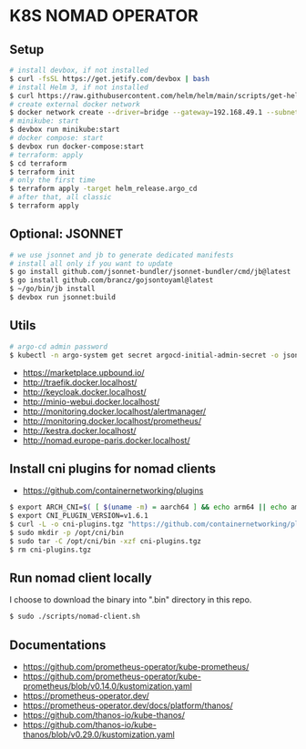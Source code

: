 # K8S NOMAD OPERATOR

## Setup 

```sh
# install devbox, if not installed
$ curl -fsSL https://get.jetify.com/devbox | bash
# install Helm 3, if not installed
$ curl https://raw.githubusercontent.com/helm/helm/main/scripts/get-helm-3 | bash
# create external docker network
$ docker network create --driver=bridge --gateway=192.168.49.1 --subnet=192.168.49.0/24 minikube-network
# minikube: start
$ devbox run minikube:start
# docker compose: start
$ devbox run docker-compose:start
# terraform: apply
$ cd terraform
$ terraform init
# only the first time
$ terraform apply -target helm_release.argo_cd
# after that, all classic
$ terraform apply
```

## Optional: JSONNET

```sh
# we use jsonnet and jb to generate dedicated manifests
# install all only if you want to update
$ go install github.com/jsonnet-bundler/jsonnet-bundler/cmd/jb@latest
$ go install github.com/brancz/gojsontoyaml@latest
$ ~/go/bin/jb install
$ devbox run jsonnet:build
```

## Utils

```sh
# argo-cd admin password
$ kubectl -n argo-system get secret argocd-initial-admin-secret -o jsonpath="{.data.password}" | base64 -d
```

* https://marketplace.upbound.io/
* http://traefik.docker.localhost/
* http://keycloak.docker.localhost/
* http://minio-webui.docker.localhost/
* http://monitoring.docker.localhost/alertmanager/
* http://monitoring.docker.localhost/prometheus/
* http://kestra.docker.localhost/
* http://nomad.europe-paris.docker.localhost/

## Install cni plugins for nomad clients

* https://github.com/containernetworking/plugins

```sh
$ export ARCH_CNI=$( [ $(uname -m) = aarch64 ] && echo arm64 || echo amd64)
$ export CNI_PLUGIN_VERSION=v1.6.1
$ curl -L -o cni-plugins.tgz "https://github.com/containernetworking/plugins/releases/download/${CNI_PLUGIN_VERSION}/cni-plugins-linux-${ARCH_CNI}-${CNI_PLUGIN_VERSION}".tgz
$ sudo mkdir -p /opt/cni/bin
$ sudo tar -C /opt/cni/bin -xzf cni-plugins.tgz
$ rm cni-plugins.tgz
```

## Run nomad client locally

I choose to download the binary into ".bin" directory in this repo.

```sh
$ sudo ./scripts/nomad-client.sh
```

## Documentations

* https://github.com/prometheus-operator/kube-prometheus/
* https://github.com/prometheus-operator/kube-prometheus/blob/v0.14.0/kustomization.yaml
* https://prometheus-operator.dev/
* https://prometheus-operator.dev/docs/platform/thanos/
* https://github.com/thanos-io/kube-thanos/
* https://github.com/thanos-io/kube-thanos/blob/v0.29.0/kustomization.yaml
